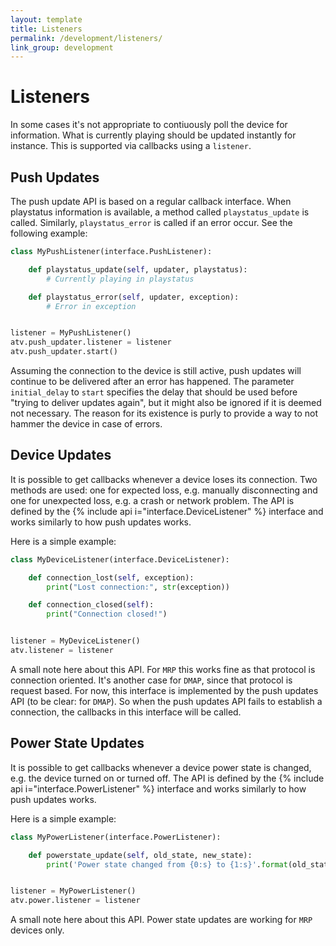 ```yaml
---
layout: template
title: Listeners
permalink: /development/listeners/
link_group: development
---
```

# Listeners

In some cases it's not appropriate to contiuously poll the device for information.
What is currently playing should be updated instantly for instance. This is supported
via callbacks using a `listener`.

## Push Updates

The push update API is based on a regular callback interface. When playstatus
information is available, a method called ``playstatus_update`` is called.
Similarly, ``playstatus_error`` is called if an error occur. See the
following example:

```python
class MyPushListener(interface.PushListener):

    def playstatus_update(self, updater, playstatus):
        # Currently playing in playstatus

    def playstatus_error(self, updater, exception):
        # Error in exception


listener = MyPushListener()
atv.push_updater.listener = listener
atv.push_updater.start()
```

Assuming the connection to the device is still active, push updates will
continue to be delivered after an error has happened. The parameter
`initial_delay` to `start` specifies the delay that should be used before
"trying to deliver updates again", but it might also be ignored if it is
deemed not necessary. The reason for its existence is purly to provide a
way to not hammer the device in case of errors.

## Device Updates

It is possible to get callbacks whenever a device loses its connection. Two methods
are used: one for expected loss, e.g. manually disconnecting and one for unexpected
loss, e.g. a crash or network problem. The API is defined by the
{% include api i="interface.DeviceListener" %} interface and works similarly to how push updates works.

Here is a simple example:

```python
class MyDeviceListener(interface.DeviceListener):

    def connection_lost(self, exception):
        print("Lost connection:", str(exception))

    def connection_closed(self):
        print("Connection closed!")


listener = MyDeviceListener()
atv.listener = listener
```

A small note here about this API. For `MRP` this works fine as that protocol
is connection oriented. It's another case for `DMAP`, since that protocol is
request based. For now, this interface is implemented by the push updates
API (to be clear: for `DMAP`). So when the push updates API fails to establish
a connection, the callbacks in this interface will be called.

## Power State Updates

It is possible to get callbacks whenever a device power state is changed, 
e.g. the device turned on or turned off. The API is defined by the
 {% include api i="interface.PowerListener" %} interface and works similarly to how push updates works.

Here is a simple example:

```python
class MyPowerListener(interface.PowerListener):

    def powerstate_update(self, old_state, new_state):
        print('Power state changed from {0:s} to {1:s}'.format(old_state, new_state))


listener = MyPowerListener()
atv.power.listener = listener
```

A small note here about this API. Power state updates are working for `MRP` devices
only.
